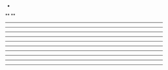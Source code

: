 *
**
**
***
****
*****
*****
*******
*********
*********
************
*************
*************************
